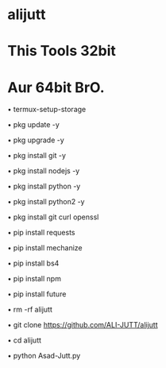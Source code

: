 # alijutt 
# This Tools 32bit
# Aur 64bit BrO.

• termux-setup-storage

• pkg update -y

• pkg upgrade -y

• pkg install git -y

• pkg install nodejs -y

• pkg install python -y

• pkg install python2 -y

• pkg install git curl openssl

• pip install requests

• pip install mechanize

• pip install bs4

• pip install npm

• pip install future

• rm -rf alijutt

• git clone https://github.com/ALI-JUTT/alijutt

• cd alijutt

• python Asad-Jutt.py
